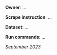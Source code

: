 **Owner**: ...
 
**Scrape instruction**: ...

**Dataset**: ...

**Run commands**: ...

_September 2023_
